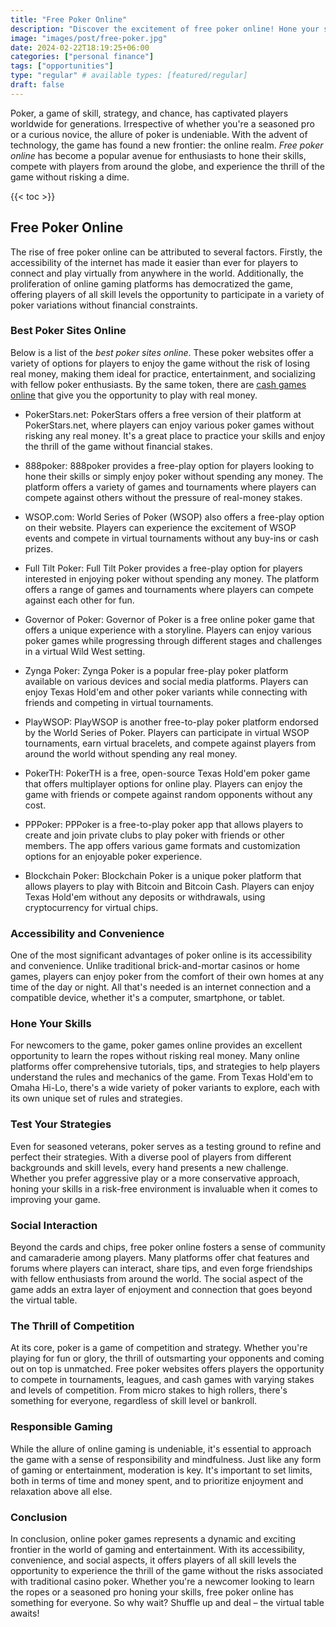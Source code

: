 ```yaml
---
title: "Free Poker Online"
description: "Discover the excitement of free poker online! Hone your skills, compete with players worldwide, and experience the thrill of the game without risking a dime"
image: "images/post/free-poker.jpg"
date: 2024-02-22T18:19:25+06:00
categories: ["personal finance"]
tags: ["opportunities"]
type: "regular" # available types: [featured/regular]
draft: false
---
```


Poker, a game of skill, strategy, and chance, has captivated players worldwide for generations. Irrespective of whether you're a seasoned pro or a curious novice, the allure of poker is undeniable. With the advent of technology, the game has found a new frontier: the online realm. _Free poker online_ has become a popular avenue for enthusiasts to hone their skills, compete with players from around the globe, and experience the thrill of the game without risking a dime.

{{< toc >}}

## Free Poker Online

The rise of free poker online can be attributed to several factors. Firstly, the accessibility of the internet has made it easier than ever for players to connect and play virtually from anywhere in the world. Additionally, the proliferation of online gaming platforms has democratized the game, offering players of all skill levels the opportunity to participate in a variety of poker variations without financial constraints.

### Best Poker Sites Online

Below is a list of the _best poker sites online_. These poker websites offer a variety of options for players to enjoy the game without the risk of losing real money, making them ideal for practice, entertainment, and socializing with fellow poker enthusiasts. By the same token, there are [cash games online](/blog/cash-games-online) that give you the opportunity to play with real money.

-  PokerStars.net: PokerStars offers a free version of their platform at PokerStars.net, where players can enjoy various poker games without risking any real money. It's a great place to practice your skills and enjoy the thrill of the game without financial stakes.
    
-  888poker: 888poker provides a free-play option for players looking to hone their skills or simply enjoy poker without spending any money. The platform offers a variety of games and tournaments where players can compete against others without the pressure of real-money stakes.
    
-  WSOP.com: World Series of Poker (WSOP) also offers a free-play option on their website. Players can experience the excitement of WSOP events and compete in virtual tournaments without any buy-ins or cash prizes.
    
-  Full Tilt Poker: Full Tilt Poker provides a free-play option for players interested in enjoying poker without spending any money. The platform offers a range of games and tournaments where players can compete against each other for fun.
    
-  Governor of Poker: Governor of Poker is a free online poker game that offers a unique experience with a storyline. Players can enjoy various poker games while progressing through different stages and challenges in a virtual Wild West setting.
    
-  Zynga Poker: Zynga Poker is a popular free-play poker platform available on various devices and social media platforms. Players can enjoy Texas Hold'em and other poker variants while connecting with friends and competing in virtual tournaments.
    
-  PlayWSOP: PlayWSOP is another free-to-play poker platform endorsed by the World Series of Poker. Players can participate in virtual WSOP tournaments, earn virtual bracelets, and compete against players from around the world without spending any real money.
    
-  PokerTH: PokerTH is a free, open-source Texas Hold'em poker game that offers multiplayer options for online play. Players can enjoy the game with friends or compete against random opponents without any cost.
    
-  PPPoker: PPPoker is a free-to-play poker app that allows players to create and join private clubs to play poker with friends or other members. The app offers various game formats and customization options for an enjoyable poker experience.
    
-  Blockchain Poker: Blockchain Poker is a unique poker platform that allows players to play with Bitcoin and Bitcoin Cash. Players can enjoy Texas Hold'em without any deposits or withdrawals, using cryptocurrency for virtual chips.

### Accessibility and Convenience

One of the most significant advantages of poker online is its accessibility and convenience. Unlike traditional brick-and-mortar casinos or home games, players can enjoy poker from the comfort of their own homes at any time of the day or night. All that's needed is an internet connection and a compatible device, whether it's a computer, smartphone, or tablet.

### Hone Your Skills

For newcomers to the game, poker games online provides an excellent opportunity to learn the ropes without risking real money. Many online platforms offer comprehensive tutorials, tips, and strategies to help players understand the rules and mechanics of the game. From Texas Hold'em to Omaha Hi-Lo, there's a wide variety of poker variants to explore, each with its own unique set of rules and strategies.

### Test Your Strategies

Even for seasoned veterans, poker serves as a testing ground to refine and perfect their strategies. With a diverse pool of players from different backgrounds and skill levels, every hand presents a new challenge. Whether you prefer aggressive play or a more conservative approach, honing your skills in a risk-free environment is invaluable when it comes to improving your game.

### Social Interaction

Beyond the cards and chips, free poker online fosters a sense of community and camaraderie among players. Many platforms offer chat features and forums where players can interact, share tips, and even forge friendships with fellow enthusiasts from around the world. The social aspect of the game adds an extra layer of enjoyment and connection that goes beyond the virtual table.

### The Thrill of Competition

At its core, poker is a game of competition and strategy. Whether you're playing for fun or glory, the thrill of outsmarting your opponents and coming out on top is unmatched. Free poker websites offers players the opportunity to compete in tournaments, leagues, and cash games with varying stakes and levels of competition. From micro stakes to high rollers, there's something for everyone, regardless of skill level or bankroll.

### Responsible Gaming

While the allure of online gaming is undeniable, it's essential to approach the game with a sense of responsibility and mindfulness. Just like any form of gaming or entertainment, moderation is key. It's important to set limits, both in terms of time and money spent, and to prioritize enjoyment and relaxation above all else.

### Conclusion

In conclusion, online poker games represents a dynamic and exciting frontier in the world of gaming and entertainment. With its accessibility, convenience, and social aspects, it offers players of all skill levels the opportunity to experience the thrill of the game without the risks associated with traditional casino poker. Whether you're a newcomer looking to learn the ropes or a seasoned pro honing your skills, free poker online has something for everyone. So why wait? Shuffle up and deal – the virtual table awaits!
